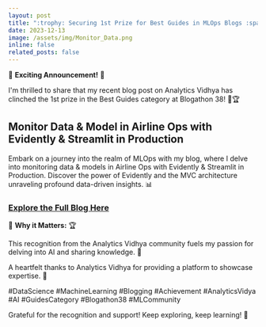 ```yaml
---
layout: post
title: ":trophy: Securing 1st Prize for Best Guides in MLOps Blogs :sparkles:"
date: 2023-12-13
image: /assets/img/Monitor_Data.png
inline: false
related_posts: false
---
```


:partying_face: **Exciting Announcement!** :rocket:

I'm thrilled to share that my recent blog post on Analytics Vidhya has clinched the 1st prize in the Best Guides category at Blogathon 38! :memo::trophy:

## Monitor Data & Model in Airline Ops with Evidently & Streamlit in Production

Embark on a journey into the realm of MLOps with my blog, where I delve into monitoring data & models in Airline Ops with Evidently & Streamlit in Production. Discover the power of Evidently and the MVC architecture unraveling profound data-driven insights. :bar_chart:

### [Explore the Full Blog Here](https://www.analyticsvidhya.com/blog/2023/11/monitor-data-model-in-airline-ops-with-evidently-streamlit-in-production/)

:star2: **Why it Matters:** :trophy:

This recognition from the Analytics Vidhya community fuels my passion for delving into AI and sharing knowledge. :handshake:

A heartfelt thanks to Analytics Vidhya for providing a platform to showcase expertise. :raised_hands:

#DataScience #MachineLearning #Blogging #Achievement #AnalyticsVidya #AI #GuidesCategory #Blogathon38 #MLCommunity

Grateful for the recognition and support! Keep exploring, keep learning! :rocket:
